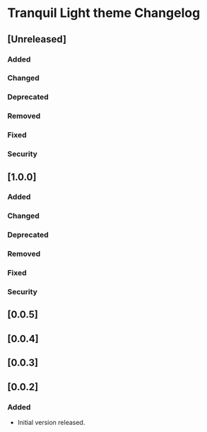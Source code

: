 <!-- Keep a Changelog guide -> https://keepachangelog.com -->

# Tranquil Light theme Changelog

## [Unreleased]
### Added

### Changed

### Deprecated

### Removed

### Fixed

### Security

## [1.0.0]
### Added

### Changed

### Deprecated

### Removed

### Fixed

### Security

## [0.0.5]

## [0.0.4]

## [0.0.3]

## [0.0.2]
### Added
- Initial version released.